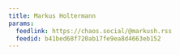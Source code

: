 ```yaml
---
title: Markus Holtermann
params:
  feedlink: https://chaos.social/@markush.rss
  feedid: b41bed68f720ab17fe9ea8d4663eb152
---
```

